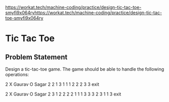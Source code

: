 https://workat.tech/machine-coding/practice/design-tic-tac-toe-smyfi9x064ryhttps://workat.tech/machine-coding/practice/design-tic-tac-toe-smyfi9x064ry

# Tic Tac Toe

## Problem Statement

Design a tic-tac-toe game. The game should be able to handle the following operations:

2
X Gaurav
O Sagar
2 2
1 3
1 1
1 2
2 2
3 3
exit

2
X Gaurav
O Sagar
2 3
1 2
2 2
2 1
1 1
3 3
3 2
3 1
1 3
exit